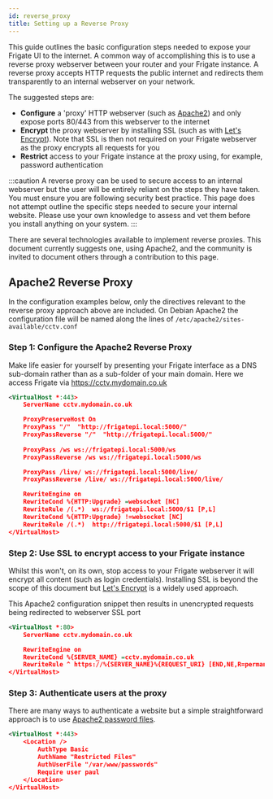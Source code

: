 ```yaml
---
id: reverse_proxy
title: Setting up a Reverse Proxy
---
```

This guide outlines the basic configuration steps needed to expose your Frigate UI to the internet.
A common way of accomplishing this is to use a reverse proxy webserver between your router and your Frigate instance.
A reverse proxy accepts HTTP requests the public internet and redirects them transparently to an internal webserver on your network.

The suggested steps are:
- **Configure** a 'proxy' HTTP webserver (such as [Apache2](https://httpd.apache.org/docs/current/)) and only expose ports 80/443 from this webserver to the internet
- **Encrypt** the proxy webserver by installing SSL (such as with [Let's Encrypt](https://letsencrypt.org/)). Note that SSL is then not required on your Frigate webserver as the proxy encrypts all requests for you
- **Restrict** access to your Frigate instance at the proxy using, for example, password authentication

:::caution
A reverse proxy can be used to secure access to an internal webserver but the user will be entirely reliant
on the steps they have taken. You must ensure you are following security best practice.
This page does not attempt outline the specific steps needed to secure your internal website.
Please use your own knowledge to assess and vet them before you install anything on your system.
:::

There are several technologies available to implement reverse proxies. This document currently suggests one, using Apache2,
and the community is invited to document others through a contribution to this page.
## Apache2 Reverse Proxy

In the configuration examples below, only the directives relevant to the reverse proxy approach above are included.
On Debian Apache2 the configuration file will be named along the lines of `/etc/apache2/sites-available/cctv.conf`
### Step 1: Configure the Apache2 Reverse Proxy
Make life easier for yourself by presenting your Frigate interface as a DNS sub-domain rather than as a sub-folder of your main domain.
Here we access Frigate via https://cctv.mydomain.co.uk
```xml
<VirtualHost *:443>
    ServerName cctv.mydomain.co.uk

    ProxyPreserveHost On
    ProxyPass "/"  "http://frigatepi.local:5000/"
    ProxyPassReverse "/"  "http://frigatepi.local:5000/"
    
    ProxyPass /ws ws://frigatepi.local:5000/ws
    ProxyPassReverse /ws ws://frigatepi.local:5000/ws

    ProxyPass /live/ ws://frigatepi.local:5000/live/
    ProxyPassReverse /live/ ws://frigatepi.local:5000/live/

    RewriteEngine on
    RewriteCond %{HTTP:Upgrade} =websocket [NC]
    RewriteRule /(.*)  ws://frigatepi.local:5000/$1 [P,L]
    RewriteCond %{HTTP:Upgrade} !=websocket [NC]
    RewriteRule /(.*)  http://frigatepi.local:5000/$1 [P,L]
</VirtualHost>
```
### Step 2: Use SSL to encrypt access to your Frigate instance
Whilst this won't, on its own, stop access to your Frigate webserver it will encrypt all content (such as login credentials).
Installing SSL is beyond the scope of this document but [Let's Encrypt](https://letsencrypt.org/) is a widely used approach.

This Apache2 configuration snippet then results in unencrypted requests being redirected to webserver SSL port
```xml
<VirtualHost *:80>
    ServerName cctv.mydomain.co.uk

    RewriteEngine on
    RewriteCond %{SERVER_NAME} =cctv.mydomain.co.uk
    RewriteRule ^ https://%{SERVER_NAME}%{REQUEST_URI} [END,NE,R=permanent]
</VirtualHost>
```
### Step 3: Authenticate users at the proxy
There are many ways to authenticate a website but a simple straightforward approach is to use [Apache2 password files](https://httpd.apache.org/docs/2.4/howto/auth.html).
```xml
<VirtualHost *:443>
    <Location />
        AuthType Basic
        AuthName "Restricted Files"
        AuthUserFile "/var/www/passwords"
        Require user paul
    </Location>
</VirtualHost>
```
